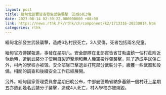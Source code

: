 ```yaml
---
layout: post
title: 緬甸北部實皆省發生武裝襲擊　造成6死3傷
date: 2023-08-14 02:39:22.000000000 +08:00
link: https://news.rthk.hk/rthk/ch/component/k2/1713316-20230814.htm
categories: rthk
---
```


緬甸北部發生武裝襲擊，造成6名村民死亡，3人受傷，死者包括兩名兒童。

緬甸官方傳媒報道，事發在星期六。安全部隊在北部實皆省甘勃盧鎮一個村莊附近執勤時，遭到武裝分子使用自製迫擊炮和無人機空投炸彈襲擊，除了造成平民傷亡外，村內的學校亦被毀。安全部隊已擊退並打死部分武裝分子，繳獲一些武器和設備。相關的調查和後續安全工作已經展開。

另外，緬甸國家管理委員會星期日晚公布，中部曼德勒省納多基鎮一個村莊上星期五亦遭到幾名武裝分子襲擊，造成4人死亡，村內學校亦被燒毀。
